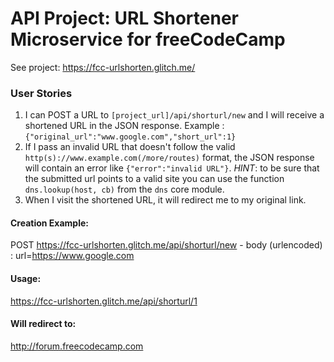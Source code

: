 # API Project: URL Shortener Microservice for freeCodeCamp

See project: https://fcc-urlshorten.glitch.me/

### User Stories

1. I can POST a URL to `[project_url]/api/shorturl/new` and I will receive a shortened URL in the JSON response. Example : `{"original_url":"www.google.com","short_url":1}`
2. If I pass an invalid URL that doesn't follow the valid `http(s)://www.example.com(/more/routes)` format, the JSON response will contain an error like `{"error":"invalid URL"}`. *HINT*: to be sure that the submitted url points to a valid site you can use the function `dns.lookup(host, cb)` from the `dns` core module.
3. When I visit the shortened URL, it will redirect me to my original link.


#### Creation Example:

POST https://fcc-urlshorten.glitch.me/api/shorturl/new - body (urlencoded) :  url=https://www.google.com

#### Usage:

https://fcc-urlshorten.glitch.me/api/shorturl/1

#### Will redirect to:

http://forum.freecodecamp.com
